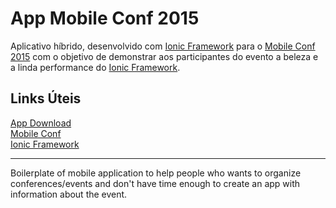 # App Mobile Conf 2015

Aplicativo híbrido, desenvolvido com [Ionic Framework](http://ionicframework.com/) para o [Mobile Conf 2015](http://mobileconf.com.br/) com o 
objetivo de demonstrar aos participantes do evento a beleza e a linda performance do [Ionic Framework](http://ionicframework.com/).

## Links Úteis
[App Download](http://goo.gl/wY5aoO)<br>
[Mobile Conf](http://mobileconf.com.br)<br>
[Ionic Framework](http://ionicframework.com)<br>

---

Boilerplate of mobile application to help people who wants to organize conferences/events and don't have time enough
to create an app with information about the event.
